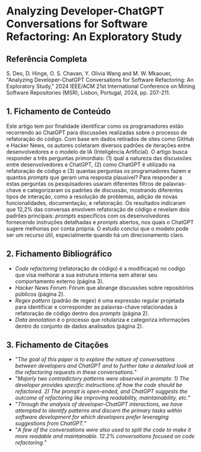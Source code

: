 # Analyzing Developer-ChatGPT Conversations for Software Refactoring: An Exploratory Study

## Referência Completa
S. Deo, D. Hinge, O. S. Chavan, Y. Olivia Wang and M. W. Mkaouer, "Analyzing Developer-ChatGPT Conversations for Software Refactoring: An Exploratory Study," 2024 IEEE/ACM 21st International Conference on Mining Software Repositories (MSR), Lisbon, Portugal, 2024, pp. 207-211.

## 1. Fichamento de Conteúdo

Este artigo tem por finalidade identificar como os programadores estão recorrendo ao ChatGPT para discussões realizadas sobre o processo de refatoração do código. Com base em dados retirados de sites como GitHub e Hacker News, os autores coletaram diversos padrões de iterações entre desenvolvedores e o modelo de IA (Inteligência Artificial). O artigo busca responder a três perguntas primordiais: (1) qual a natureza das discussões entre desenvolvedores e ChatGPT, (2) como ChatGPT é utilizado na refatoração de código e (3) quantas perguntas os programadores fazem e quantos _prompts_ que geram uma resposta plausível? Para responder a estas perguntas os pesquisadores usaram diferentes filtros de palavras-chave e categorizaram os padrões de discussão, mostrando diferentes tipos de interação, como a resolução de problemas, adição de novas funcionalidades, documentação, e refatoração. Os resultados indicaram que 12,2% das conversas envolvem refatoração de código e revelam dois padrões principais: _prompts_ específicos com os desenvolvedores fornecendo instruções detalhadas e _prompts_ abertos, nos quais o ChatGPT sugere melhorias por conta própria. O estudo conclui que o modelo pode ser um recurso útil, especialmente quando há um direcionamento claro.

## 2. Fichamento Bibliográfico

-  _Code refactoring_ (refatoração de código) é a modificaçaõ no codigo que visa melhorar a sua estrutura interna sem alterar seu comportamento externo (página 3).
- _Hacker News Forum_: Fórum que abrange discussões sobre repositórios públicos (página 2).
- _Regex pattern_ (padrão de regex) é uma expressão regular projetada para identificar e corresponder as palavras-chave relacionadas à refatoração de código dentro dos _prompts_ (página 2).
- _Data annotation_ é o processo que rotulariza e categoriza informações dentro do conjunto de dados analisados (página 2).

## 3. Fichamento de Citações

- "_The goal of this paper is to explore the nature of conversations between developers and ChatGPT and to further take a detailed look at the refactoring requests in these conversations._"
- "_Majorly two contradictory patterns were observed in prompts: 1\) The developer provides specific instructions of how the code should be refactored. 2\) The prompt is open-ended, and ChatGPT suggests the outcome of refactoring like improving readability, maintainability, etc._"
- "_Through the analysis of developer-ChatGPT interactions, we have attempted to identify patterns and discern the primary tasks within software development for which developers prefer leveraging suggestions from ChatGPT._"
- "_A few of the conversations were also used to split the code to make it more readable and maintainable. 12.2% conversations focused on code refactoring._"
